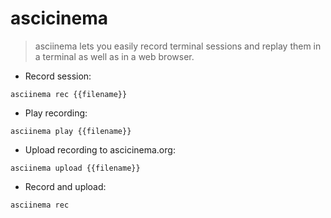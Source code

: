# ascicinema

> asciinema lets you easily record terminal sessions and replay them in a terminal as well as in a web browser.

- Record session:

`asciinema rec {{filename}}`

- Play recording:

`asciinema play {{filename}}`

- Upload recording to ascicinema.org:

`asciinema upload {{filename}}`

- Record and upload:

`asciinema rec`
